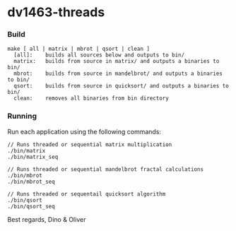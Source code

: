 # dv1463-threads

### Build
````
make [ all | matrix | mbrot | qsort | clean ]
  [all]: 	builds all sources below and outputs to bin/
  matrix: 	builds from source in matrix/ and outputs a binaries to bin/
  mbrot:	builds from source in mandelbrot/ and outputs a binaries to bin/
  qsort:	builds from source in quicksort/ and outputs a binaries to bin/
  clean:	removes all binaries from bin directory
````

### Running
Run each application using the following commands:
````
// Runs threaded or sequential matrix multiplication
./bin/matrix
./bin/matrix_seq

// Runs threaded or sequential mandelbrot fractal calculations
./bin/mbrot
./bin/mbrot_seq

// Runs threaded or sequentail quicksort algorithm
./bin/qsort
./bin/qsort_seq
````

Best regards,
Dino & Oliver
